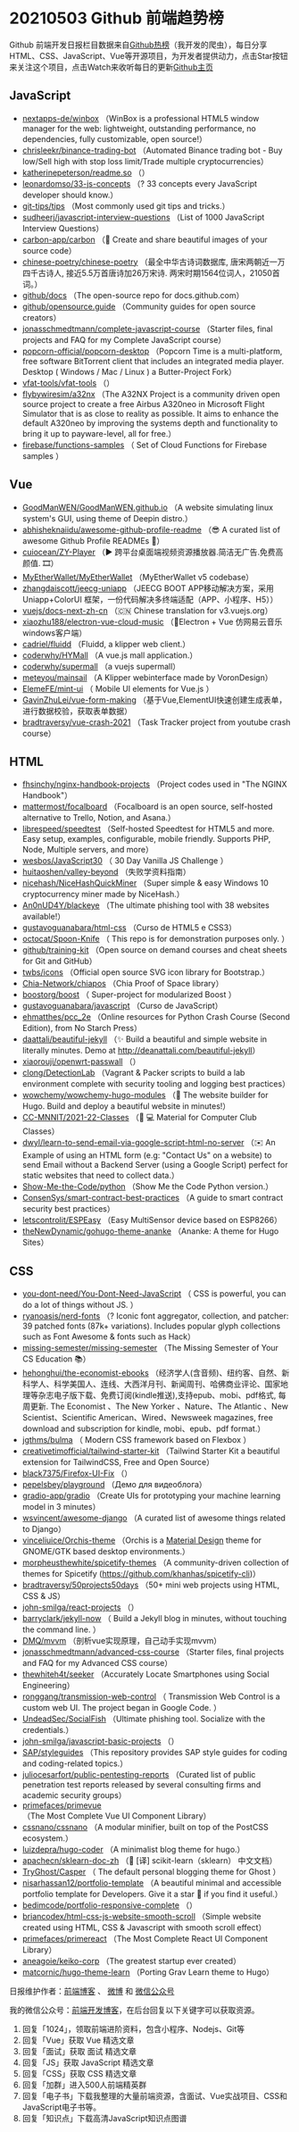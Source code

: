 # 20210503 Github 前端趋势榜

Github 前端开发日报栏目数据来自[Github热榜](http://news.caibaojian.com.cn/)（我开发的爬虫），每日分享HTML、CSS、JavaScript、Vue等开源项目，为开发者提供动力，点击Star按钮来关注这个项目，点击Watch来收听每日的更新[Github主页](https://github.com/kujian/githubTrending)
## JavaScript

* [nextapps-de/winbox](https://github.com/nextapps-de/winbox) （WinBox is a professional HTML5 window manager for the web: lightweight, outstanding performance, no dependencies, fully customizable, open source!）
* [chrisleekr/binance-trading-bot](https://github.com/chrisleekr/binance-trading-bot) （Automated Binance trading bot - Buy low/Sell high with stop loss limit/Trade multiple cryptocurrencies）
* [katherinepeterson/readme.so](https://github.com/katherinepeterson/readme.so) （）
* [leonardomso/33-js-concepts](https://github.com/leonardomso/33-js-concepts) （? 33 concepts every JavaScript developer should know.）
* [git-tips/tips](https://github.com/git-tips/tips) （Most commonly used git tips and tricks.）
* [sudheerj/javascript-interview-questions](https://github.com/sudheerj/javascript-interview-questions) （List of 1000 JavaScript Interview Questions）
* [carbon-app/carbon](https://github.com/carbon-app/carbon) （:black_heart: Create and share beautiful images of your source code）
* [chinese-poetry/chinese-poetry](https://github.com/chinese-poetry/chinese-poetry) （最全中华古诗词数据库, 唐宋两朝近一万四千古诗人, 接近5.5万首唐诗加26万宋诗. 两宋时期1564位词人，21050首词。）
* [github/docs](https://github.com/github/docs) （The open-source repo for docs.github.com）
* [github/opensource.guide](https://github.com/github/opensource.guide) （Community guides for open source creators）
* [jonasschmedtmann/complete-javascript-course](https://github.com/jonasschmedtmann/complete-javascript-course) （Starter files, final projects and FAQ for my Complete JavaScript course）
* [popcorn-official/popcorn-desktop](https://github.com/popcorn-official/popcorn-desktop) （Popcorn Time is a multi-platform, free software BitTorrent client that includes an integrated media player. Desktop ( Windows / Mac / Linux ) a Butter-Project Fork）
* [vfat-tools/vfat-tools](https://github.com/vfat-tools/vfat-tools) （）
* [flybywiresim/a32nx](https://github.com/flybywiresim/a32nx) （The A32NX Project is a community driven open source project to create a free Airbus A320neo in Microsoft Flight Simulator that is as close to reality as possible. It aims to enhance the default A320neo by improving the systems depth and functionality to bring it up to payware-level, all for free.）
* [firebase/functions-samples](https://github.com/firebase/functions-samples) （
        Set of Cloud Functions for Firebase samples
      ）

## Vue

* [GoodManWEN/GoodManWEN.github.io](https://github.com/GoodManWEN/GoodManWEN.github.io) （A website simulating linux system's GUI, using theme of Deepin distro.）
* [abhisheknaiidu/awesome-github-profile-readme](https://github.com/abhisheknaiidu/awesome-github-profile-readme) （&#x1f60e; A curated list of awesome Github Profile READMEs &#x1f4dd;）
* [cuiocean/ZY-Player](https://github.com/cuiocean/ZY-Player) （&#x25b6;&#xfe0f; 跨平台桌面端视频资源播放器.简洁无广告.免费高颜值. &#x1f39e;）
* [MyEtherWallet/MyEtherWallet](https://github.com/MyEtherWallet/MyEtherWallet) （MyEtherWallet v5 codebase）
* [zhangdaiscott/jeecg-uniapp](https://github.com/zhangdaiscott/jeecg-uniapp) （JEECG BOOT APP移动解决方案，采用Uniapp+ColorUI 框架，一份代码解决多终端适配（APP、小程序、H5））
* [vuejs/docs-next-zh-cn](https://github.com/vuejs/docs-next-zh-cn) （&#x1f1e8;&#x1f1f3; Chinese translation for v3.vuejs.org）
* [xiaozhu188/electron-vue-cloud-music](https://github.com/xiaozhu188/electron-vue-cloud-music) （&#x1f680;Electron + Vue 仿网易云音乐windows客户端）
* [cadriel/fluidd](https://github.com/cadriel/fluidd) （Fluidd, a klipper web client.）
* [coderwhy/HYMall](https://github.com/coderwhy/HYMall) （A vue.js mall application.）
* [coderwhy/supermall](https://github.com/coderwhy/supermall) （a vuejs supermall）
* [meteyou/mainsail](https://github.com/meteyou/mainsail) （A Klipper webinterface made by VoronDesign）
* [ElemeFE/mint-ui](https://github.com/ElemeFE/mint-ui) （
        Mobile UI elements for Vue.js
      ）
* [GavinZhuLei/vue-form-making](https://github.com/GavinZhuLei/vue-form-making) （基于Vue,ElementUI快速创建生成表单，进行数据校验，获取表单数据）
* [bradtraversy/vue-crash-2021](https://github.com/bradtraversy/vue-crash-2021) （Task Tracker project from youtube crash course）

## HTML

* [fhsinchy/nginx-handbook-projects](https://github.com/fhsinchy/nginx-handbook-projects) （Project codes used in "The NGINX Handbook"）
* [mattermost/focalboard](https://github.com/mattermost/focalboard) （Focalboard is an open source, self-hosted alternative to Trello, Notion, and Asana.）
* [librespeed/speedtest](https://github.com/librespeed/speedtest) （Self-hosted Speedtest for HTML5 and more. Easy setup, examples, configurable, mobile friendly. Supports PHP, Node, Multiple servers, and more）
* [wesbos/JavaScript30](https://github.com/wesbos/JavaScript30) （
        30 Day Vanilla JS Challenge
      ）
* [huitaoshen/valley-beyond](https://github.com/huitaoshen/valley-beyond) （失败学资料指南）
* [nicehash/NiceHashQuickMiner](https://github.com/nicehash/NiceHashQuickMiner) （Super simple &amp; easy Windows 10 cryptocurrency miner made by NiceHash.）
* [An0nUD4Y/blackeye](https://github.com/An0nUD4Y/blackeye) （The ultimate phishing tool with 38 websites available!）
* [gustavoguanabara/html-css](https://github.com/gustavoguanabara/html-css) （Curso de HTML5 e CSS3）
* [octocat/Spoon-Knife](https://github.com/octocat/Spoon-Knife) （
        This repo is for demonstration purposes only.
      ）
* [github/training-kit](https://github.com/github/training-kit) （Open source on demand courses and cheat sheets for Git and GitHub）
* [twbs/icons](https://github.com/twbs/icons) （Official open source SVG icon library for Bootstrap.）
* [Chia-Network/chiapos](https://github.com/Chia-Network/chiapos) （Chia Proof of Space library）
* [boostorg/boost](https://github.com/boostorg/boost) （
        Super-project for modularized Boost
      ）
* [gustavoguanabara/javascript](https://github.com/gustavoguanabara/javascript) （Curso de JavaScript）
* [ehmatthes/pcc_2e](https://github.com/ehmatthes/pcc_2e) （Online resources for Python Crash Course (Second Edition), from No Starch Press）
* [daattali/beautiful-jekyll](https://github.com/daattali/beautiful-jekyll) （&#x2728; Build a beautiful and simple website in literally minutes. Demo at <a href="http://deanattali.com/beautiful-jekyll" rel="nofollow">http://deanattali.com/beautiful-jekyll</a>）
* [xiaorouji/openwrt-passwall](https://github.com/xiaorouji/openwrt-passwall) （）
* [clong/DetectionLab](https://github.com/clong/DetectionLab) （Vagrant &amp; Packer scripts to build a lab environment complete with security tooling and logging best practices）
* [wowchemy/wowchemy-hugo-modules](https://github.com/wowchemy/wowchemy-hugo-modules) （&#x1f4dd; The website builder for Hugo. Build and deploy a beautiful website in minutes!）
* [CC-MNNIT/2021-22-Classes](https://github.com/CC-MNNIT/2021-22-Classes) （&#x1f392; &#x1f4bb; Material for Computer Club Classes）
* [dwyl/learn-to-send-email-via-google-script-html-no-server](https://github.com/dwyl/learn-to-send-email-via-google-script-html-no-server) （&#x2709;&#xfe0f; An Example of using an HTML form (e.g: "Contact Us" on a website) to send Email without a Backend Server (using a Google Script) perfect for static websites that need to collect data.）
* [Show-Me-the-Code/python](https://github.com/Show-Me-the-Code/python) （Show Me the Code Python version.）
* [ConsenSys/smart-contract-best-practices](https://github.com/ConsenSys/smart-contract-best-practices) （A guide to smart contract security best practices）
* [letscontrolit/ESPEasy](https://github.com/letscontrolit/ESPEasy) （Easy MultiSensor device based on ESP8266）
* [theNewDynamic/gohugo-theme-ananke](https://github.com/theNewDynamic/gohugo-theme-ananke) （Ananke: A theme for Hugo Sites）

## CSS

* [you-dont-need/You-Dont-Need-JavaScript](https://github.com/you-dont-need/You-Dont-Need-JavaScript) （
        CSS is powerful, you can do a lot of things without JS.
      ）
* [ryanoasis/nerd-fonts](https://github.com/ryanoasis/nerd-fonts) （? Iconic font aggregator, collection, and patcher: 39 patched fonts (87k+ variations). Includes popular glyph collections such as Font Awesome &amp; fonts such as Hack）
* [missing-semester/missing-semester](https://github.com/missing-semester/missing-semester) （The Missing Semester of Your CS Education &#x1f4da;）
* [hehonghui/the-economist-ebooks](https://github.com/hehonghui/the-economist-ebooks) （经济学人(含音频)、纽约客、自然、新科学人、科学美国人、连线、大西洋月刊、新闻周刊、哈佛商业评论、国家地理等杂志电子版下载、免费订阅(kindle推送),支持epub、mobi、pdf格式, 每周更新. The Economist 、The New Yorker 、Nature、The Atlantic 、New Scientist、Scientific American、Wired、Newsweek magazines, free download and subscription for kindle, mobi、epub、pdf format.）
* [jgthms/bulma](https://github.com/jgthms/bulma) （
        Modern CSS framework based on Flexbox
      ）
* [creativetimofficial/tailwind-starter-kit](https://github.com/creativetimofficial/tailwind-starter-kit) （Tailwind Starter Kit a beautiful extension for TailwindCSS, Free and Open Source）
* [black7375/Firefox-UI-Fix](https://github.com/black7375/Firefox-UI-Fix) （）
* [pepelsbey/playground](https://github.com/pepelsbey/playground) （Демо для видеоблога）
* [gradio-app/gradio](https://github.com/gradio-app/gradio) （Create UIs for prototyping your machine learning model in 3 minutes）
* [wsvincent/awesome-django](https://github.com/wsvincent/awesome-django) （A curated list of awesome things related to Django）
* [vinceliuice/Orchis-theme](https://github.com/vinceliuice/Orchis-theme) （Orchis is a [Material Design](https://material.io) theme for GNOME/GTK based desktop environments.）
* [morpheusthewhite/spicetify-themes](https://github.com/morpheusthewhite/spicetify-themes) （A community-driven collection of themes for Spicetify (https://github.com/khanhas/spicetify-cli)）
* [bradtraversy/50projects50days](https://github.com/bradtraversy/50projects50days) （50+ mini web projects using HTML, CSS &amp; JS）
* [john-smilga/react-projects](https://github.com/john-smilga/react-projects) （）
* [barryclark/jekyll-now](https://github.com/barryclark/jekyll-now) （
        Build a Jekyll blog in minutes, without touching the command line.
      ）
* [DMQ/mvvm](https://github.com/DMQ/mvvm) （剖析vue实现原理，自己动手实现mvvm）
* [jonasschmedtmann/advanced-css-course](https://github.com/jonasschmedtmann/advanced-css-course) （Starter files, final projects and FAQ for my Advanced CSS course）
* [thewhiteh4t/seeker](https://github.com/thewhiteh4t/seeker) （Accurately Locate Smartphones using Social Engineering）
* [ronggang/transmission-web-control](https://github.com/ronggang/transmission-web-control) （
        Transmission Web Control is a custom web UI. The project began in Google Code.
      ）
* [UndeadSec/SocialFish](https://github.com/UndeadSec/SocialFish) （Ultimate phishing tool. Socialize with the credentials.）
* [john-smilga/javascript-basic-projects](https://github.com/john-smilga/javascript-basic-projects) （）
* [SAP/styleguides](https://github.com/SAP/styleguides) （This repository provides SAP style guides for coding and coding-related topics.）
* [juliocesarfort/public-pentesting-reports](https://github.com/juliocesarfort/public-pentesting-reports) （Curated list of public penetration test reports released by several consulting firms and academic security groups）
* [primefaces/primevue](https://github.com/primefaces/primevue) （The Most Complete Vue UI Component Library）
* [cssnano/cssnano](https://github.com/cssnano/cssnano) （A modular minifier, built on top of the PostCSS ecosystem.）
* [luizdepra/hugo-coder](https://github.com/luizdepra/hugo-coder) （A minimalist blog theme for hugo.）
* [apachecn/sklearn-doc-zh](https://github.com/apachecn/sklearn-doc-zh) （&#x1f4d6; [译] scikit-learn（sklearn） 中文文档）
* [TryGhost/Casper](https://github.com/TryGhost/Casper) （
        The default personal blogging theme for Ghost
      ）
* [nisarhassan12/portfolio-template](https://github.com/nisarhassan12/portfolio-template) （A beautiful minimal and accessible portfolio template for Developers. Give it a star &#x1f31f; if you find it useful.）
* [bedimcode/portfolio-responsive-complete](https://github.com/bedimcode/portfolio-responsive-complete) （）
* [briancodex/html-css-js-website-smooth-scroll](https://github.com/briancodex/html-css-js-website-smooth-scroll) （Simple website created using HTML, CSS &amp; Javascript with smooth scroll effect）
* [primefaces/primereact](https://github.com/primefaces/primereact) （The Most Complete React UI Component Library）
* [aneagoie/keiko-corp](https://github.com/aneagoie/keiko-corp) （The greatest startup ever created）
* [matcornic/hugo-theme-learn](https://github.com/matcornic/hugo-theme-learn) （Porting Grav Learn theme to Hugo）


日报维护作者：[前端博客](http://caibaojian.com.cn/) 、 [微博](http://weibo.com/kujian) 和 [微信公众号](https://open.weixin.qq.com/qr/code?username=caibaojian_com)

我的微信公众号：[前端开发博客](https://open.weixin.qq.com/qr/code?username=caibaojian_com)，在后台回复以下关键字可以获取资源。

1. 回复「1024」，领取前端进阶资料，包含小程序、Nodejs、Git等
2. 回复「Vue」获取 Vue 精选文章
3. 回复「面试」获取 面试 精选文章
4. 回复「JS」获取 JavaScript 精选文章
5. 回复「CSS」获取 CSS 精选文章
6. 回复「加群」进入500人前端精英群
7. 回复「电子书」下载我整理的大量前端资源，含面试、Vue实战项目、CSS和JavaScript电子书等。
8. 回复「知识点」下载高清JavaScript知识点图谱
